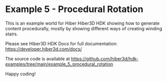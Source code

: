 # Example 5 - Procedural Rotation

This is an example world for Hiber Hiber3D HDK showing how to generate content procedurally, mostly by showing different ways of creating winding stairs.

Please see Hiber3D HDK Docs for full documentation:
https://developer.hiber3d.com/docs/

The source code is available at
https://github.com/hiber3d/hdk-examples/tree/main/example_5_procedural_rotation

Happy coding!
